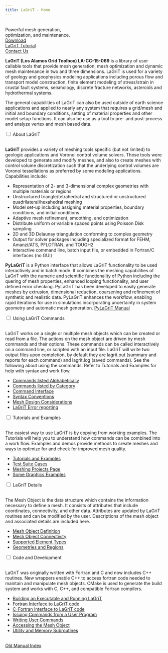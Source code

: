 ```yaml
---
title: LaGriT - Home
---
```


<link rel="stylesheet" href="{{ "/assets/css/index_page_style.css" | relative_url }}">

<div class="extended-content-container">
  <div class="extended-content">
    <br>Powerful mesh generation,<br>optimization, and maintenance.<br>      
    <div class="button" id="button-3">
      <div id="circle"></div>
        <a href="https://github.com/lanl/LaGriT/releases">Download</a>
    </div>                
    <div class="button" id="button-3">
      <div id="circle"></div>
        <a href="https://lanl.github.io/LaGriT/pages/tutorial/index.html">LaGriT Tutorial</a>
    </div>
    <div class="button" id="button-3">
      <div id="circle"></div>
        <a href="https://lagrit.lanl.gov/">Contact Us</a>
    </div>
  </div>
</div>

**LaGriT (Los Alamos Grid Toolbox) LA-CC-15-069** is a library of user
callable tools that provide mesh generation, mesh optimization and
dynamic mesh maintenance in two and three dimensions. LaGriT is used for
a variety of geology and geophysics modeling applications including
porous flow and transport model construction, finite element modeling of
stress/strain in crustal fault systems, seismology, discrete fracture
networks, asteroids and hydrothermal systems. 


The general capabilities of LaGriT can also be used outside of earth science applications and
applied to nearly any system that requires a grid/mesh and initial and
boundary conditions, setting of material properties and other model
setup functions. It can also be use as a tool to pre- and post-process
and analyze vertex and mesh based data.


<div class="accordion">
  <div class="accordion-item">
    <input type="checkbox" id="lagrit-toggle">
    <label class="accordion-header" for="lagrit-toggle">
      <bold>About LaGriT </bold>
    </label>
    <div class="accordion-content">
      <p><br><b>LaGriT</b> provides a variety of meshing tools specific (but not limited) to geologic applications and Voronoi control volume solvers. These tools were developed to generate and modify meshes, and also to create meshes with control volume discretization such that the underlying control volumes are Voronoi tessellations as preferred by some modeling applications. Capabilities include:
        <ul>
          <li>Representation of 2- and 3-dimensional complex geometries with multiple materials or regions </li>
          <li>Unstructured triangle/tetrahedral and structured or unstructured quadrilateral/hexahedral meshing</li>
          <li>Model set-up including assigning material properties, boundary conditions, and initial conditions</li>
          <li>Adaptive mesh refinement, smoothing, and optimization</li>
          <li>Distribute uniform or variable spaced points using Poisson Disk sampling</li>
          <li>2D and 3D Delaunay triangulation conforming to complex geometry</li>
          <li>Output for solver packages including specialized format for FEHM, Amanzi/ATS, PFLOTRAN, and TOUGH2</li>
          <li>Interactive command line, batch input file, or embedded in Fortran/C interfaces (no GUI)</li>
        </ul>
      </p>
      <p><b>PyLaGriT</b> is a Python interface that allows LaGriT functionality to
      be used interactively and in batch mode. It combines the meshing
      capabilities of LaGriT with the numeric and scientific functionality of
      Python including the quering of mesh properties, enhanced looping
      functionality, and user defined error checking. PyLaGriT has been
      developed to easily generate meshes by extrusion, dimensional reduction,
      coarsening and refinement of synthetic and realistic data. PyLaGriT
      enhances the workflow, enabling rapid iterations for use in simulations
      incorporating uncertainty in system geometry and automatic mesh
      generation.
      <a href="https://lanl.github.io/LaGriT/pylagrit/original/index.html">PyLaGriT Manual</a>
      </p>
    </div>
  </div>
</div>

<div class="accordion">
  <div class="accordion-item">
    <input type="checkbox" id="using-toggle">
    <label class="accordion-header" for="using-toggle">
      <bold>Using LaGriT Commands</bold>
    </label>
    <div class="accordion-content">
    <p><br>LaGriT works on a single or multiple mesh objects which can be created or read from a file. The actions on the mesh object are driven by mesh commands and their options. These commands can be called interactively on a command line, or scripted with an input file. LaGriT will write two output files upon completion, by default they are lagrit.out (summary and reports for each command) and lagrit.log (saved commands). See the following about using the commands. Refer to Tutorials and Examples for help with syntax and work flow. 
    </p>
    <ul>
      <li><a href="https://lanl.github.io/LaGriT/pages/commands.html">Commands listed Alphabetically</a></li>
      <li><a href="https://lanl.github.io/LaGriT/pages/commands_cat.html">Commands listed by Category</a></li>
      <li><a href="https://lanl.github.io/LaGriT/pages/docs/commandi.html">Command Interface</a></li>
      <li><a href="https://lanl.github.io/LaGriT/pages/docs/conventions.html">Syntax Conventions</a></li>
      <li><a href="https://lanl.github.io/LaGriT/pages/docs/meshing.html">Mesh Design Considerations</a></li>
      <li><a href="https://lanl.github.io/LaGriT/pages/docs/errors.html">LaGriT Error reporting</a></li>
    </ul>
    </div>
  </div>
</div>

<div class="accordion">
  <div class="accordion-item">
    <input type="checkbox" id="examples-toggle">
    <label class="accordion-header" for="examples-toggle">
      <bold>Tutorials and Examples</bold>
    </label>
    <div class="accordion-content">
    <p><br>The easiest way to use LaGriT is by copying from working examples. The Tutorials will help you to understand how commands can be combined into a work flow. Examples and demos provide methods to create meshes and ways to optimize for and check for improved mesh quality.
    </p>
    <ul>
      <li><a href="https://lanl.github.io/LaGriT/pages/tutorial/index.html">Tutorials and Examples</a></li>
      <li><a href="https://lanl.github.io/LaGriT/pages/docs/test_list.html">Test Suite Cases</a></li>
      <li><a href="https://meshing.lanl.gov/proj/index.shtml">Meshing Projects Page</a></li>
      <li><a href="https://lanl.github.io/LaGriT/pages/graphics.html">Some Graphics Examples</a></li>
    </ul>
    </div>
  </div>
</div>

<div class="accordion">
  <div class="accordion-item">
    <input type="checkbox" id="details-toggle">
    <label class="accordion-header" for="details-toggle">
      <bold>LaGriT Details</bold>
    </label>
    <div class="accordion-content">
    <p><br>The Mesh Object is the data structure which contains the information necessary to define a mesh. It consists of attributes that include coordinates, connectivity, and other data. Attributes are updated by LaGriT routines and can be modified by the user. Descriptions of the mesh object and associated details are included here. 
    </p>
    <ul>
      <li><a href="https://lanl.github.io/LaGriT/pages/docs/meshobject.html">Mesh Object Definition</a></li>
      <li><a href="https://lanl.github.io/LaGriT/pages/docs/meshobjcon.html">Mesh Object Connectivity</a></li>
      <li><a href="https://lanl.github.io/LaGriT/pages/docs/supported.html">Supported Element Types</a></li>
      <li><a href="https://lanl.github.io/LaGriT/pages/docs/geometries.html">Geometries and Regions</a></li>
    </ul>
    </div>
  </div>
</div>

<div class="accordion">
  <div class="accordion-item">
    <input type="checkbox" id="dev-toggle">
    <label class="accordion-header" for="dev-toggle">
      <bold>Code and Development</bold>
    </label>
    <div class="accordion-content">
    <p><br>LaGriT was originally written with Fortran and C and now includes C++ routines. New wrappers enable C++ to access fortran code needed to maintain and manipulate mesh objects.  CMake is used to generate the build system and works with C, C++, and compatible Fortran compilers. 
    </p>
    <ul>
      <li><a href="https://lanl.github.io/LaGriT/pages/docs/build.html">Building an Executable and Running LaGriT</a></li>
      <li><a href="https://lanl.github.io/LaGriT/pages/docs/fortran.html">Fortran Interface to LaGriT code</a></li>
      <li><a href="https://lanl.github.io/LaGriT/pages/docs/c-fortran.html">C-Fortran Interface to LaGriT code</a></li>
      <li><a href="https://lanl.github.io/LaGriT/pages/docs/issuing.html">Issuing Commands from a User Program</a></li>
      <li><a href="https://lanl.github.io/LaGriT/pages/docs/writing.html">Writing User Commands</a></li>
      <li><a href="https://lanl.github.io/LaGriT/pages/docs/accessing.html">Accessing the Mesh Object</a></li>
      <li><a href="https://lanl.github.io/LaGriT/pages/util.html">Utility and Memory Subroutines</a></li>
    </ul>
    <br>
    <a href="https://lanl.github.io/LaGriT/pages/manual.html">Old Manual Index</a>
    </div>
  </div>
</div>
